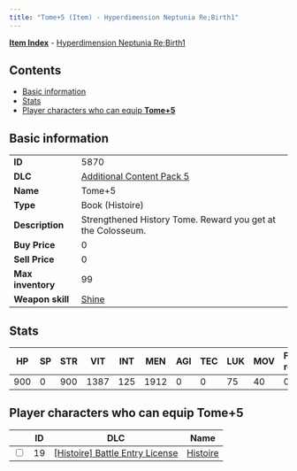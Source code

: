 ```yaml
---
title: "Tome+5 (Item) - Hyperdimension Neptunia Re;Birth1"
---
```


[**Item Index**](/neptunia/rb1/item/index.html) - [Hyperdimension Neptunia Re;Birth1](/neptunia/rb1)

## Contents

- [Basic information](#basic-information)
- [Stats](#stats)
- [Player characters who can equip **Tome+5**](#player-characters-who-can-equip-tome-5)

## Basic information

|   |   |
| -- | -- |
| **ID** | 5870 |
| **DLC** | [Additional Content Pack 5](/neptunia/rb1/dlc/14-pack5.html) |
| **Name** | Tome+5 |
| **Type** | Book (Histoire) |
| **Description** | Strengthened History Tome. Reward you get at the Colosseum. |
| **Buy Price** | 0 |
| **Sell Price** | 0 |
| **Max inventory** | 99 |
| **Weapon skill** | [Shine](/neptunia/rb1/skill/9-3001-shine.html) |


## Stats

| HP | SP | STR | VIT | INT | MEN | AGI | TEC | LUK | MOV | Fire res. | Ice res. | Wind res. | Lightning res. |
| -- | -- | --- | --- | --- | --- | --- | --- | --- | --- | --------- | -------- | --------- | -------------- |
| 900 | 0 | 900 | 1387 | 125 | 1912 | 0 | 0 | 75 | 40 | 0 | 0 | 0 | 0 |


## Player characters who can equip **Tome+5**

|    | ID | DLC | Name |
| -- | -- | --- | ---- |
| <input type="checkbox" id="rb1-player-9-19" class="trackbox" /> | 19 | [[Histoire] Battle Entry License](/neptunia/rb1/dlc/9-histoire.html) | [Histoire](/neptunia/rb1/player/9-19-histoire.html) |
